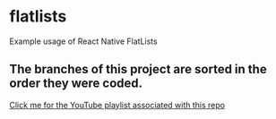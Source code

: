 # flatlists
Example usage of React Native FlatLists

## The branches of this project are sorted in the order they were coded.

[Click me for the YouTube playlist associated with this repo](https://www.youtube.com/playlist?list=PLN3n1USn4xll8skOOI3U7-NHUp4a5WgpQ)
